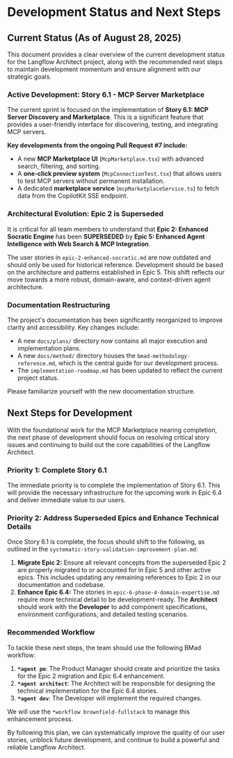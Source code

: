 # Development Status and Next Steps

## Current Status (As of August 28, 2025)

This document provides a clear overview of the current development status for the Langflow Architect project, along with the recommended next steps to maintain development momentum and ensure alignment with our strategic goals.

### Active Development: Story 6.1 - MCP Server Marketplace

The current sprint is focused on the implementation of **Story 6.1: MCP Server Discovery and Marketplace**. This is a significant feature that provides a user-friendly interface for discovering, testing, and integrating MCP servers.

**Key developments from the ongoing Pull Request #7 include:**
-   A new **MCP Marketplace UI** (`McpMarketplace.tsx`) with advanced search, filtering, and sorting.
-   A **one-click preview system** (`McpConnectionTest.tsx`) that allows users to test MCP servers without permanent installation.
-   A dedicated **marketplace service** (`mcpMarketplaceService.ts`) to fetch data from the CopilotKit SSE endpoint.

### Architectural Evolution: Epic 2 is Superseded

It is critical for all team members to understand that **Epic 2: Enhanced Socratic Engine** has been **SUPERSEDED** by **Epic 5: Enhanced Agent Intelligence with Web Search & MCP Integration**.

The user stories in `epic-2-enhanced-socratic.md` are now outdated and should only be used for historical reference. Development should be based on the architecture and patterns established in Epic 5. This shift reflects our move towards a more robust, domain-aware, and context-driven agent architecture.

### Documentation Restructuring

The project's documentation has been significantly reorganized to improve clarity and accessibility. Key changes include:
-   A new `docs/plans/` directory now contains all major execution and implementation plans.
-   A new `docs/method/` directory houses the `bmad-methodology-reference.md`, which is the central guide for our development process.
-   The `implementation-roadmap.md` has been updated to reflect the current project status.

Please familiarize yourself with the new documentation structure.

## Next Steps for Development

With the foundational work for the MCP Marketplace nearing completion, the next phase of development should focus on resolving critical story issues and continuing to build out the core capabilities of the Langflow Architect.

### Priority 1: Complete Story 6.1

The immediate priority is to complete the implementation of Story 6.1. This will provide the necessary infrastructure for the upcoming work in Epic 6.4 and deliver immediate value to our users.

### Priority 2: Address Superseded Epics and Enhance Technical Details

Once Story 6.1 is complete, the focus should shift to the following, as outlined in the `systematic-story-validation-improvement-plan.md`:

1.  **Migrate Epic 2:** Ensure all relevant concepts from the superseded Epic 2 are properly migrated to or accounted for in Epic 5 and other active epics. This includes updating any remaining references to Epic 2 in our documentation and codebase.
2.  **Enhance Epic 6.4:** The stories in `epic-6-phase-4-domain-expertise.md` require more technical detail to be development-ready. The **Architect** should work with the **Developer** to add component specifications, environment configurations, and detailed testing scenarios.

### Recommended Workflow

To tackle these next steps, the team should use the following BMad workflow:

1.  **`*agent pm`**: The Product Manager should create and prioritize the tasks for the Epic 2 migration and Epic 6.4 enhancement.
2.  **`*agent architect`**: The Architect will be responsible for designing the technical implementation for the Epic 6.4 stories.
3.  **`*agent dev`**: The Developer will implement the required changes.

We will use the `*workflow brownfield-fullstack` to manage this enhancement process.

By following this plan, we can systematically improve the quality of our user stories, unblock future development, and continue to build a powerful and reliable Langflow Architect.
